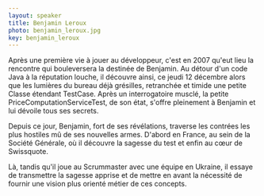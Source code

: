 ```yaml
---
layout: speaker
title: Benjamin Leroux
photo: benjamin_leroux.jpg
key: benjamin_leroux
---
```


Après une première vie à jouer au développeur, c'est en 2007 qu'eut lieu la rencontre qui bouleversera la destinée de Benjamin. Au détour d'un code Java à la réputation louche, il découvre ainsi, ce jeudi 12 décembre alors que les lumières du bureau déjà grésilles, retranchée et timide une petite Classe étendant TestCase. Après un interrogatoire musclé, la petite PriceComputationServiceTest, de son état, s'offre pleinement à Benjamin et lui dévoile tous ses secrets. 

Depuis ce jour, Benjamin, fort de ses révélations, traverse les contrées les plus hostiles mû de ses nouvelles armes. D'abord en France, au sein de la Société Générale, où il découvre la sagesse du test et enfin au cœur de Swissquote. 

Là, tandis qu'il joue au Scrummaster avec une équipe en Ukraine, il essaye de transmettre la sagesse apprise et de mettre en avant la nécessité de fournir une vision plus orienté métier de ces concepts. 
